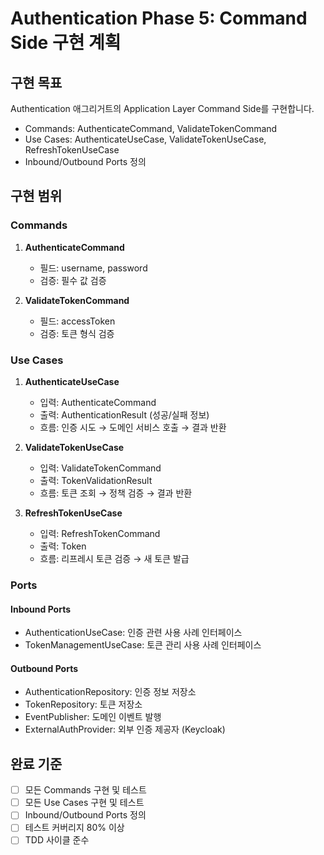 # Authentication Phase 5: Command Side 구현 계획

## 구현 목표
Authentication 애그리거트의 Application Layer Command Side를 구현합니다.
- Commands: AuthenticateCommand, ValidateTokenCommand
- Use Cases: AuthenticateUseCase, ValidateTokenUseCase, RefreshTokenUseCase
- Inbound/Outbound Ports 정의

## 구현 범위

### Commands
1. **AuthenticateCommand**
   - 필드: username, password
   - 검증: 필수 값 검증

2. **ValidateTokenCommand**
   - 필드: accessToken
   - 검증: 토큰 형식 검증

### Use Cases
1. **AuthenticateUseCase**
   - 입력: AuthenticateCommand
   - 출력: AuthenticationResult (성공/실패 정보)
   - 흐름: 인증 시도 → 도메인 서비스 호출 → 결과 반환

2. **ValidateTokenUseCase**
   - 입력: ValidateTokenCommand
   - 출력: TokenValidationResult
   - 흐름: 토큰 조회 → 정책 검증 → 결과 반환

3. **RefreshTokenUseCase**
   - 입력: RefreshTokenCommand
   - 출력: Token
   - 흐름: 리프레시 토큰 검증 → 새 토큰 발급

### Ports
#### Inbound Ports
- AuthenticationUseCase: 인증 관련 사용 사례 인터페이스
- TokenManagementUseCase: 토큰 관리 사용 사례 인터페이스

#### Outbound Ports
- AuthenticationRepository: 인증 정보 저장소
- TokenRepository: 토큰 저장소
- EventPublisher: 도메인 이벤트 발행
- ExternalAuthProvider: 외부 인증 제공자 (Keycloak)

## 완료 기준
- [ ] 모든 Commands 구현 및 테스트
- [ ] 모든 Use Cases 구현 및 테스트
- [ ] Inbound/Outbound Ports 정의
- [ ] 테스트 커버리지 80% 이상
- [ ] TDD 사이클 준수